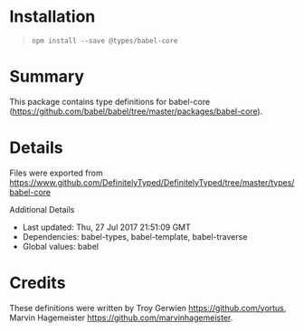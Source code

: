 # Installation
> `npm install --save @types/babel-core`

# Summary
This package contains type definitions for babel-core (https://github.com/babel/babel/tree/master/packages/babel-core).

# Details
Files were exported from https://www.github.com/DefinitelyTyped/DefinitelyTyped/tree/master/types/babel-core

Additional Details
 * Last updated: Thu, 27 Jul 2017 21:51:09 GMT
 * Dependencies: babel-types, babel-template, babel-traverse
 * Global values: babel

# Credits
These definitions were written by Troy Gerwien <https://github.com/yortus>, Marvin Hagemeister <https://github.com/marvinhagemeister>.
